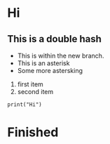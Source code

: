 # Hi
## This is a double hash

* This is within the new branch.
* This is an asterisk
* Some more astersking

1. first item
2. second item

```
print("Hi")
```

# Finished
